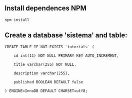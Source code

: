 ## Install dependences NPM
    
    npm install

## Create a database 'sistema' and table:
    CREATE TABLE IF NOT EXISTS `tutorials` (

        id int(11) NOT NULL PRIMARY KEY AUTO_INCREMENT,

        title varchar(255) NOT NULL,

        description varchar(255),

        published BOOLEAN DEFAULT false
        
    ) ENGINE=InnoDB DEFAULT CHARSET=utf8;
